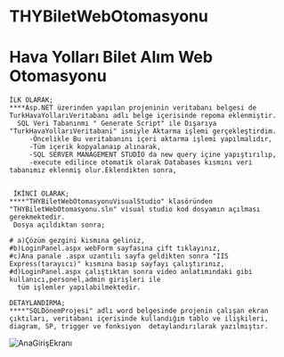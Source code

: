 # THYBiletWebOtomasyonu
# Hava Yolları Bilet Alım Web Otomasyonu

    İLK OLARAK;
    ****Asp.NET üzerinden yapılan projeninin veritabanı belgesi de TurkHavaYollarıVeritabanı adlı belge içerisinde repoma eklenmiştir.
      SQL Veri Tabanınmı " Generate Script" ile Dışarıya "TurkHavaYollarıVeritabani" ismiyle Aktarma işlemi gerçekleştirdim.
         -Öncelikle Bu veritabanını içeri aktarma işlemi yapılmalıdır,
         -Tüm içerik kopyalanaıp alınarak, 
         -SQL SERVER MANAGEMENT STUDİO da new query içine yapıştırılıp,
         -execute edilince otomatik olarak Databases kısmını veri tabanımız eklenmiş olur.Eklendikten sonra,

   
     İKİNCİ OLARAK;
    ****"THYBiletWebOtomasyonuVisualStudio" klasöründen "THYBiletWebOtomasyonu.sln" visual studio kod dosyamın açılması gerekmektedir.
     Dosya açıldıktan sonra;

    # a)Çözüm gezgini kısmına geliniz,
    #b)LoginPanel.aspx webForm sayfasına çift tıklayınız,
    #c)Ana panale .aspx uzantılı sayfa geldikten sonra "IIS Express(tarayıcı)" kısmına basıp sayfayı çalıştırınız,
    #d)LoginPanel.aspx çalıştıktan sonra video anlatımındaki gibi kullanıcı,personel,admin girişleri ile
      tüm işlemler yapılabilmektedir.

    DETAYLANDIRMA;
    ****"SQLDönemProjesi" adlı word belgesinde projenin çalışan ekran çıktıları, veritabanı içerisinde kullandığım tablo ve ilişkileri,
    diagram, SP, trigger ve fonksiyon  detaylandırılarak yazılmıştır.

![AnaGirişEkranı](https://github.com/ahmettsimsek/THYBiletWebOtomasyonu/assets/124433579/d020471b-43bf-49a9-b5da-4a3abbdc4fae)
